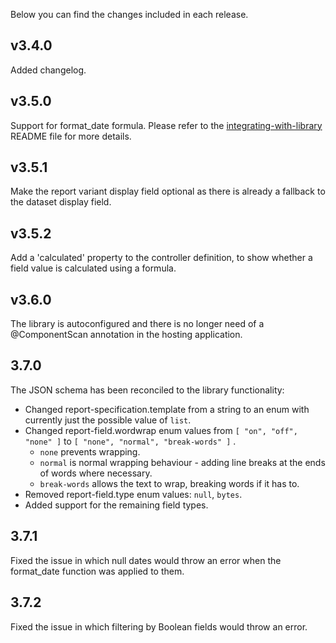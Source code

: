 Below you can find the changes included in each release.

## v3.4.0
Added changelog.

## v3.5.0 
Support for format_date formula. Please refer to the [integrating-with-library](https://github.com/ministryofjustice/hmpps-digital-prison-reporting-lib/blob/main/integrating-with-library.md) README file for more details.

## v3.5.1
Make the report variant display field optional as there is already a fallback to the dataset display field. 

## v3.5.2
Add a 'calculated' property to the controller definition, to show whether a field value is calculated using a formula.

## v3.6.0
The library is autoconfigured and there is no longer need of a @ComponentScan annotation in the hosting application.

## 3.7.0
The JSON schema has been reconciled to the library functionality:

- Changed report-specification.template from a string to an enum with currently just the possible value of `list`.
- Changed report-field.wordwrap enum values from `[ "on", "off", "none" ]`  to `[ "none", "normal", "break-words" ]` .
  - `none` prevents wrapping.
  - `normal`  is normal wrapping behaviour - adding line breaks at the ends of words where necessary.
  - `break-words` allows the text to wrap, breaking words if it has to.
- Removed report-field.type enum values: `null`, `bytes`.
- Added support for the remaining field types. 

## 3.7.1
Fixed the issue in which null dates would throw an error when the format_date function was applied to them. 

## 3.7.2
Fixed the issue in which filtering by Boolean fields would throw an error.